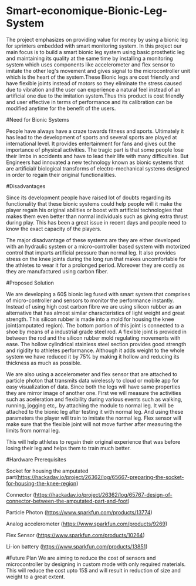 # Smart-economique-Bionic-Leg-System
The project emphasizes on providing value for money by using a bionic leg for sprinters embedded with smart monitoring system. In this project our main focus is to build a smart bionic leg system using basic prosthetic leg and maintaining its quality at the same time by installing a monitoring system which uses components like accelerometer and flex sensor to imitate the other leg's movement and gives signal to the microcontroller unit which is the heart of the system.These Bionic legs are cost friendly and have flexible joints instead of motors so they eliminate the stress caused due to vibration and the user can experience a natural feel instead of an artificial one due to the imitation system.Thus this product is cost friendly and user effective in terms of performance and its calibration can be modified anytime for the benefit of the users.

#Need for Bionic Systems

People have always have a craze towards fitness and sports. Ultimately it has lead to the development of sports and several sports are played at international level. It provides entertainment for fans and gives out the importance of physical activities. The tragic part is that some people lose their limbs in accidents and have to lead their life with many difficulties. But Engineers had innovated a new technology known as bionic systems that are artificial/ biological transforms of electro-mechanical systems designed in order to regain their original functionalities.


#Disadvantages

Since its development people have raised lot of doubts regarding its functionality that these bionic systems could help people will it make the player regain his original abilities or boost with artificial technologies that makes them even better than normal individuals such as giving extra thrust during play. This has been a great issue in recent days and people need to know the exact capacity of the players.

The major disadvantage of these systems are they are either developed with an hydraulic system or a micro-controller based system with motorized control that imparts artificial pressure than normal leg. It also provides stress on the knee joints during the long run that makes uncomfortable for the athletes to wear it for a prolonged period. Moreover they are costly as they are manufactured using carbon fiber.

#Proposed Solution

We are developing a 60$ bionic leg fused with smart system that comprises of micro-controller and sensors to monitor the performance instantly. Instead of using high cost carbon fibre we are using silicon rubber as an alternative that has almost similar characteristics of light weight and great strength. This silicon rubber is made into a mold for housing the knee joint(amputated region). The bottom portion of this joint is connected to a shoe by means of a industrial grade steel rod. A flexible joint is provided in between the rod and the silicon rubber mold regulating movements with ease. The hollow cylindrical stainless steel section provides good strength and rigidity to athletes performance. Although it adds weight to the whole system we have reduced it by 75% by making it hollow and reducing its thickness as much as possible.

We are also using a accelerometer and flex sensor that are attached to particle photon that transmits data wirelessly to cloud or mobile app for easy visualization of data. Since both the legs will have same properties they are mirror image of another one. First we will measure the activities such as aceleration and flexibility during various events such as walking, running, jogging etc,. by attaching the module to normal leg. It will be attached to the bionic leg after testing it with normal leg. And using these parameters the player will train to imitate the normal leg. Flex sensor will make sure that the flexible joint will not move further after measuring the limits from normal leg. 

This will help athletes to regain their original experience that was before losing their leg and helps them to train much better.

#Hardware Prerequisites

Socket for housing the amputated part(https://hackaday.io/project/26362/log/65667-preparing-the-socket-for-housing-the-knee-region)

Connector (https://hackaday.io/project/26362/log/65767-design-of-connector-between-the-amputated-part-and-foot)

Particle Photon (https://www.sparkfun.com/products/13774)

Analog accelerometer (https://www.sparkfun.com/products/9269)

Flex Sensor (https://www.sparkfun.com/products/10264)

Li-ion battery (https://www.sparkfun.com/products/13851)


#Future Plan
We are aiming to reduce the cost of sensors and microcontroller by designing in custom mode with only required materials. This will reduce the cost upto 15$ and will result in reduction of size and weight to a great extent.

